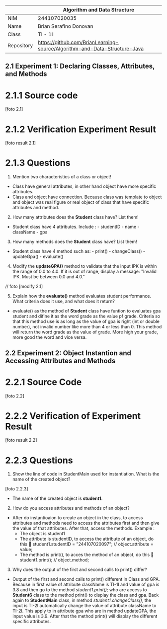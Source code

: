 |  | Algorithm and Data Structure |
|--|--|
| NIM | 244107020035 |
| Name |  Brian Serafino Donovan |
| Class | TI - 1I |
| Repository | https://github.com/BrianLearning-source/Algorithm-and-Data-Structure-Java |

## 2.1 Experiment 1: Declaring Classes, Attributes, and Methods

# 2.1.1 Source code


[foto 2.1] 

# 2.1.2 Verification Experiment Result


[foto result 2.1]

# 2.1.3 Questions

1. Mention two characteristics of a class or object!

- Class have general attributes, in other hand object have more specific attributes.
- Class and object have connection. Because class was template to object and object was real figure or real object of class that have specific attributes and method. 

2. How many attributes does the **Student** class have? List them!

- Student class have 4 attributes. Include :
      -  studentID
      -  name
      -  className
      -  gpa

3. How many methods does the **Student** class have? List them!

- Student class have 4 method such as:
      -  print()
      -  changeClass()
      -  updateGpa()
      -  evaluate()

4. Modify the **updateGPA()** method to validate that the input IPK is within the range of 0.0 to 4.0. If it is out of range, display a message: "Invalid IPK. Must be between 0.0 and 4.0."

// foto 
[modify 2.1]

5. Explain how the **evaluate()** method evaluates student performance. What criteria does it use, and what does it return?

- evaluate() as the method of **Student** class have funtion to evaluates gpa student and difine it as the word grade as the value pf grade. Criteria so that this method use is as long as the value of gpa is right (int or double number), not invalid number like more than 4 or less than 0. This method will return the word grade as the value of grade. More high your grade, more good the word and vice versa.

## 2.2 Experiment 2: Object Instantion and Accessing Attributes and Methods

# 2.2.1 Source Code


[foto 2.2]

# 2.2.2 Verification of Experiment Result


[foto result 2.2]

# 2.2.3 Questions

1. Show the line of code in StudentMain used for instantiation. What is the name of the created object?

[foto 2.2.3]
- The name of the created object is **student1**.

2. How do you access attributes and methods of an object?

- After do instantioaion to create an object in the class, to access attributes and methods need to access the attributes first and then give the value of that attributes. After that, access the methods.
  Example :
  -  The object is student1
  -  The attribute is studentID, to access the attribute of an object, do this 🔀  student1.studentID = "244107020097"; // object.attribute = value;
  -  The method is print(), to acces the method of an object, do this 🔀 student1.print();                              // object.method;

3. Why does the output of the first and second calls to print() differ?

- Output of the first and second calls to print() different in Class and GPA. Because in first value of attribute className is TI-1I and value of gpa is 3.8 and then go to the method _student1.print();_ who are access to **Student6** class to the method print() to display the class and gpa. Back again to **StudentMain** class, in method _student1.changeClass()_, the input is TI-2I automatically change the value of attribute className to TI-2I. This apply to in attribute gpa who are in method updateGPA, the input value is 3.9. After that the method print() will display the different specific attributes.


